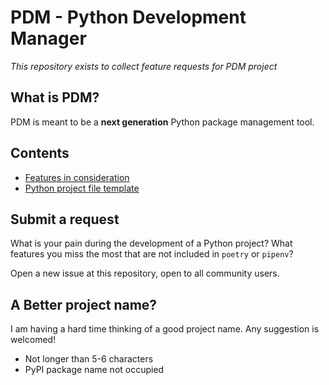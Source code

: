 # PDM - Python Development Manager

*This repository exists to collect feature requests for PDM project*

## What is PDM?

PDM is meant to be a **next generation** Python package management tool.

## Contents

* [Features in consideration](/features.md)
* [Python project file template](/pyproject.toml)

## Submit a request
What is your pain during the development of a Python project?
What features you miss the most that are not included in `poetry` or `pipenv`?

Open a new issue at this repository, open to all community users.

## A Better project name?

I am having a hard time thinking of a good project name. Any suggestion is welcomed!
* Not longer than 5-6 characters
* PyPI package name not occupied
